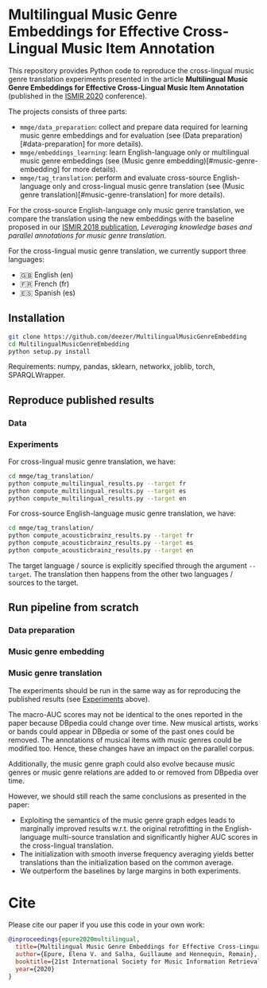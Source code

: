 # Multilingual Music Genre Embeddings for Effective Cross-Lingual Music Item Annotation

This repository provides Python code to reproduce the cross-lingual music genre translation experiments presented in the article **Multilingual Music Genre Embeddings for Effective Cross-Lingual Music Item Annotation** (published in the [ISMIR 2020](https://ismir.github.io/ISMIR2020/) conference).

The projects consists of three parts:
- `mmge/data_preparation`: collect and prepare data required for learning music genre embeddings and for evaluation (see (Data preparation)[#data-preparation] for more details).
- `mmge/embeddings_learning`: learn English-language only or multilingual music genre embeddings (see (Music genre embedding)[#music-genre-embedding] for more details).
- `mmge/tag_translation`: perform and evaluate cross-source English-language only and cross-lingual music genre translation (see (Music genre translation)[#music-genre-translation] for more details).

For the cross-source English-language only music genre translation, we compare the translation using the new embeddings with the baseline proposed in our [ISMIR 2018 publication](https://github.com/deezer/MusicGenreTranslation), *Leveraging knowledge bases and parallel annotations for music genre translation*.

For the cross-lingual music genre translation, we currently support three languages:
- :gb: English (en)
- :fr: French (fr)
- :es: Spanish (es)

## Installation

```bash
git clone https://github.com/deezer/MultilingualMusicGenreEmbedding
cd MultilingualMusicGenreEmbedding
python setup.py install
```

Requirements: numpy, pandas, sklearn, networkx, joblib, torch, SPARQLWrapper.

## Reproduce published results

### Data

### Experiments

For cross-lingual music genre translation, we have:
```bash
cd mmge/tag_translation/
python compute_multilingual_results.py --target fr
python compute_multilingual_results.py --target es
python compute_multilingual_results.py --target en
```

For cross-source English-language music genre translation, we have:
```bash
cd mmge/tag_translation/
python compute_acousticbrainz_results.py --target fr
python compute_acousticbrainz_results.py --target es
python compute_acousticbrainz_results.py --target en
```

The target language / source is explicitly specified through the argument `--target`. The translation then happens from the other two languages / sources to the target.

## Run pipeline from scratch

### Data preparation

### Music genre embedding

### Music genre translation

The experiments should be run in the same way as for reproducing the published results (see [Experiments](#experiments) above).

The macro-AUC scores may not be identical to the ones reported in the paper because DBpedia could change over time. New musical artists, works or bands could appear in DBpedia or some of the past ones could be removed. The annotations of musical items with music genres could be modified too. Hence, these changes have an impact on the parallel corpus.

Additionally, the music genre graph could also evolve because music genres or music genre relations are added to or removed from DBpedia over time.

However, we should still reach the same conclusions as presented in the paper:
- Exploiting the semantics of the music genre graph edges leads to marginally improved results w.r.t. the
original retrofitting in the English-language multi-source translation and significantly higher AUC scores in the
cross-lingual translation.
- The initialization with smooth inverse frequency averaging yields better translations than the initialization based on the common average.
- We outperform the baselines by large margins in both experiments.

# Cite

Please cite our paper if you use this code in your own work:

```BibTeX
@inproceedings{epure2020multilingual,
  title={Multilingual Music Genre Embeddings for Effective Cross-Lingual Music Item Annotation},
  author={Epure, Elena V. and Salha, Guillaume and Hennequin, Romain},
  booktitle={21st International Society for Music Information Retrieval Conference (ISMIR)},
  year={2020}
}
```
